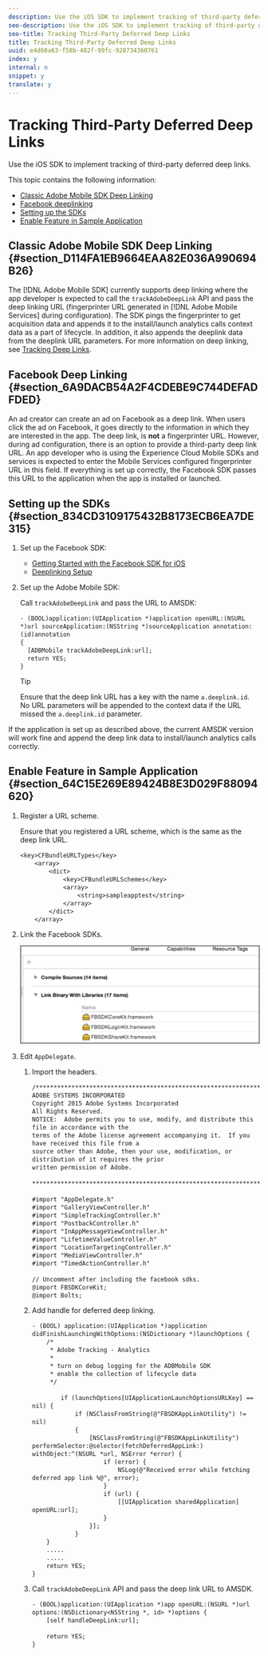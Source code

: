 ```yaml
---
description: Use the iOS SDK to implement tracking of third-party deferred deep links.
seo-description: Use the iOS SDK to implement tracking of third-party deferred deep links.
seo-title: Tracking Third-Party Deferred Deep Links
title: Tracking Third-Party Deferred Deep Links
uuid: e4d60a63-f58b-402f-99fc-928734360761
index: y
internal: n
snippet: y
translate: y
---
```


# Tracking Third-Party Deferred Deep Links

Use the iOS SDK to implement tracking of third-party deferred deep links.

This topic contains the following information:

* [Classic Adobe Mobile SDK Deep Linking](../../acquisition_main/tracking-deep-links/c_tracking-3rd-party-deep-deferred-links.md#section_D114FA1EB9664EAA82E036A990694B26) 
* [Facebook deeplinking](../../acquisition_main/tracking-deep-links/c_tracking-3rd-party-deep-deferred-links.md#section_6A9DACB54A2F4CDEBE9C744DEFADFDED) 
* [Setting up the SDKs](../../acquisition_main/tracking-deep-links/c_tracking-3rd-party-deep-deferred-links.md#section_834CD3109175432B8173ECB6EA7DE315) 
* [Enable Feature in Sample Application](../../acquisition_main/tracking-deep-links/c_tracking-3rd-party-deep-deferred-links.md#section_64C15E269E89424B8E3D029F88094620)

## Classic Adobe Mobile SDK Deep Linking {#section_D114FA1EB9664EAA82E036A990694B26}

The [!DNL Adobe Mobile SDK] currently supports deep linking where the app developer is expected to call the `trackAdobeDeepLink` API and pass the deep linking URL (fingerprinter URL generated in [!DNL Adobe Mobile Services] during configuration). The SDK pings the fingerprinter to get acquisition data and appends it to the install/launch analytics calls context data as a part of lifecycle. In addition, it also appends the deeplink data from the deeplink URL parameters. For more information on deep linking, see [Tracking Deep Links](https://marketing.adobe.com/resources/help/en_US/mobile/ios/tracking-deep-links.html).

## Facebook Deep Linking {#section_6A9DACB54A2F4CDEBE9C744DEFADFDED}

An ad creator can create an ad on Facebook as a deep link. When users click the ad on Facebook, it goes directly to the information in which they are interested in the app. The deep link, is **not** a fingerprinter URL. However, during ad configuration, there is an option to provide a third-party deep link URL. An app developer who is using the Experience Cloud Mobile SDKs and services is expected to enter the Mobile Services configured fingerprinter URL in this field. If everything is set up correctly, the Facebook SDK passes this URL to the application when the app is installed or launched.

## Setting up the SDKs {#section_834CD3109175432B8173ECB6EA7DE315}

1. Set up the Facebook SDK:

    * [Getting Started with the Facebook SDK for iOS](https://developers.facebook.com/docs/ios/getting-started) 
    * [Deeplinking Setup](https://developers.facebook.com/docs/app-ads/deep-linking#os)

1. Set up the Adobe Mobile SDK:

   Call `trackAdobeDeepLink` and pass the URL to AMSDK:

   ```
   - (BOOL)application:(UIApplication *)application openURL:(NSURL *)url sourceApplication:(NSString *)sourceApplication annotation:(id)annotation 
   { 
     [ADBMobile trackAdobeDeepLink:url]; 
     return YES; 
   }
   ```

   >[!TIP]
   >
   >Ensure that the deep link URL has a key with the name `a.deeplink.id`. No URL parameters will be appended to the context data if the URL missed the `a.deeplink.id` parameter.

If the application is set up as described above, the current AMSDK version will work fine and append the deep link data to install/launch analytics calls correctly.

## Enable Feature in Sample Application {#section_64C15E269E89424B8E3D029F88094620}

1. Register a URL scheme.

   Ensure that you registered a URL scheme, which is the same as the deep link URL.

   ```
   <key>CFBundleURLTypes</key> 
       <array> 
           <dict> 
               <key>CFBundleURLSchemes</key> 
               <array> 
                   <string>sampleapptest</string> 
               </array> 
           </dict> 
       </array>
   ```

1. Link the Facebook SDKs.

   ![](assets/link-fb-sdks.jpg) 
1. Edit `AppDelegate`.

    1. Import the headers.     
    
       ```    
       /************************************************************************* 
       ADOBE SYSTEMS INCORPORATED 
       Copyright 2015 Adobe Systems Incorporated 
       All Rights Reserved. 
       NOTICE:  Adobe permits you to use, modify, and distribute this file in accordance with the 
       terms of the Adobe license agreement accompanying it.  If you have received this file from a 
       source other than Adobe, then your use, modification, or distribution of it requires the prior 
       written permission of Adobe. 
          
       **************************************************************************/ 
         
       #import "AppDelegate.h" 
       #import "GalleryViewController.h" 
       #import "SimpleTrackingController.h" 
       #import "PostbackController.h" 
       #import "InAppMessageViewController.h" 
       #import "LifetimeValueController.h" 
       #import "LocationTargetingController.h" 
       #import "MediaViewController.h" 
       #import "TimedActionController.h"

       // Uncomment after including the facebook sdks. 
       @import FBSDKCoreKit; 
       @import Bolts;
       ```    
    
    1. Add handle for deferred deep linking.     
    
       ```    
       - (BOOL) application:(UIApplication *)application didFinishLaunchingWithOptions:(NSDictionary *)launchOptions { 
           /* 
            * Adobe Tracking - Analytics 
            * 
            * turn on debug logging for the ADBMobile SDK 
            * enable the collection of lifecycle data 
            */ 
         
               if (launchOptions[UIApplicationLaunchOptionsURLKey] == nil) { 
                   if (NSClassFromString(@"FBSDKAppLinkUtility") != nil) 
                   { 
                       [NSClassFromString(@"FBSDKAppLinkUtility") performSelector:@selector(fetchDeferredAppLink:) withObject:^(NSURL *url, NSError *error) { 
                           if (error) { 
                               NSLog(@"Received error while fetching deferred app link %@", error); 
                           } 
                           if (url) { 
                               [[UIApplication sharedApplication] openURL:url]; 
                           } 
                       }]; 
                   } 
           } 
           ..... 
           ..... 
           return YES; 
       }
       ```    
    
    1. Call `trackAdobeDeepLink` API and pass the deep link URL to AMSDK.     
    
       ```    
       - (BOOL)application:(UIApplication *)app openURL:(NSURL *)url options:(NSDictionary<NSString *, id> *)options { 
           [self handleDeepLink:url]; 
             
           return YES; 
       }
       ```

